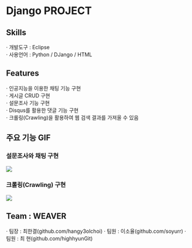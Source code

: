 # Django PROJECT
<h2>Skills</h2>
· 개발도구 : Eclipse <br/>
· 사용언어 : Python / DJango / HTML
<h2>Features</h2>
· 인공지능을 이용한 채팅 기능 구현 <br/>
· 게시글 CRUD 구현 <br/>
· 설문조사 기능 구현 <br/>
· Disqus를 활용한 댓글 기능 구현 <br/>
· 크롤링(Crawling)을 활용하여 웹 검색 결과를 가져올 수 있음
<h2>주요 기능 GIF</h2>

<h3>설문조사와 채팅 구현</h3>
<img src="https://user-images.githubusercontent.com/89969398/139635476-b75883b8-4a51-47d7-be96-32461ebec6e7.gif">
<h3>크롤링(Crawling) 구현</h3>
<img src="https://user-images.githubusercontent.com/89969398/139632903-7e5ebd4f-6a27-4156-ad8d-814e4a11de12.gif">

<h2>Team : WEAVER</h2>
· 팀장 : 최한결(github.com/hangy3olchoi)
· 팀원 : 이소율(github.com/soyurr)
· 팀원 : 최 현(github.com/highhyunGit)
